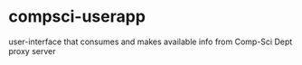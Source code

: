 # compsci-userapp
user-interface that consumes and makes available info from Comp-Sci Dept proxy server
